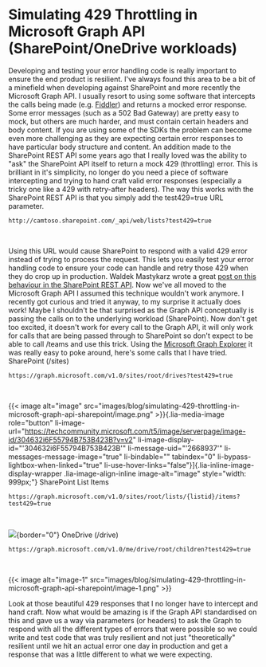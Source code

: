 # Simulating 429 Throttling in Microsoft Graph API (SharePoint/OneDrive workloads)

Developing and testing your error handling code is really important to
ensure the end product is resilient. I've always found this area to be a
bit of a minefield when developing against SharePoint and more recently
the Microsoft Graph API. I usually resort to using some software that
intercepts the calls being made
(e.g. [Fiddler](https://camerondwyer.com/2019/05/16/top-6-fiddler-tips-for-developers/))
and returns a mocked error response. Some error messages (such as a 502
Bad Gateway) are pretty easy to mock, but others are much harder, and
must contain certain headers and body content. If you are using some of
the SDKs the problem can become even more challenging as they are
expecting certain error responses to have particular body structure and
content.
An addition made to the SharePoint REST API some years ago that I really
loved was the ability to "ask" the SharePoint API itself to return a
mock 429 (throttling) error. This is brilliant in it's simplicity, no
longer do you need a piece of software intercepting and trying to hand
craft valid error responses (especially a tricky one like a 429 with
retry-after headers). The way this works with the SharePoint REST API is
that you simply add the test429=true URL parameter.
 

``` {.lia-code-sample .language-markup}
http://camtoso.sharepoint.com/_api/web/lists?test429=true
```
 

Using this URL would cause SharePoint to respond with a valid 429 error
instead of trying to process the request. This lets you easily test your
error handling code to ensure your code can handle and retry those 429
when they do crop up in production. Waldek Mastykarz wrote a great [post
on this behaviour in the SharePoint REST
API](https://blog.mastykarz.nl/simulating-throttling-sharepoint/).
Now we've all moved to the Microsoft Graph API I assumed this technique
wouldn't work anymore. I recently got curious and tried it anyway, to my
surprise it actually does work! Maybe I shouldn't be that surprised as
the Graph API conceptually is passing the calls on to the underlying
workload (SharePoint). Now don't get too excited, it doesn't work for
every call to the Graph API, it will only work for calls that are being
passed through to SharePoint so don't expect to be able to call /teams
and use this trick. Using the [Microsoft Graph
Explorer](https://developer.microsoft.com/en-us/graph/graph-explorer/preview?WT.mc_id=M365-MVP-5002900) it
was really easy to poke around, here's some calls that I have tried.
SharePoint (/sites)
``` {.lia-code-sample .language-markup}
https://graph.microsoft.com/v1.0/sites/root/drives?test429=true
```
 

{{< image alt="image" src="images/blog/simulating-429-throttling-in-microsoft-graph-api-sharepoint/image.png" >}}{.lia-media-image
role="button"
li-image-url="https://techcommunity.microsoft.com/t5/image/serverpage/image-id/304632i6F55794B753B423B?v=v2"
li-image-display-id="'304632i6F55794B753B423B'"
li-message-uid="'2668937'" li-messages-message-image="true"
li-bindable="" tabindex="0" li-bypass-lightbox-when-linked="true"
li-use-hover-links="false"}]{.lia-inline-image-display-wrapper
.lia-image-align-inline image-alt="image" style="width: 999px;"}
SharePoint List Items
``` {.lia-code-sample .language-markup}
https://graph.microsoft.com/v1.0/sites/root/lists/{listid}/items?test429=true
```
 

![](https://camerondwyer.files.wordpress.com/2021/08/image-2.png){border="0"}
OneDrive (/drive)
``` {.lia-code-sample .language-markup}
https://graph.microsoft.com/v1.0/me/drive/root/children?test429=true
```
 

{{< image alt="image-1" src="images/blog/simulating-429-throttling-in-microsoft-graph-api-sharepoint/image-1.png" >}}
 

Look at those beautiful 429 responses that I no longer have to intercept
and hand craft. Now what would be amazing is if the Graph API
standardised on this and gave us a way via parameters (or headers) to
ask the Graph to respond with all the different types of errors that
were possible so we could write and test code that was truly resilient
and not just "theoretically" resilient until we hit an actual error one
day in production and get a response that was a little different to what
we were expecting.

